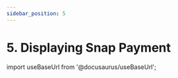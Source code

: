 ```yaml
---
sidebar_position: 5
---
```


# 5. Displaying Snap Payment

import useBaseUrl from '@docusaurus/useBaseUrl';

